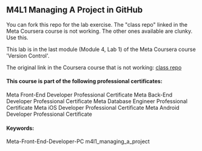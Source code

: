 ## M4L1 Managing A Project in GitHub
You can fork this repo for the lab exercise. The "class repo" linked in the Meta Coursera course is not working. The other ones available are clunky. Use this.

This lab is in the last module (Module 4, Lab 1) of the Meta Coursera course 'Version Control'.

The original link in the Coursera course that is not working: [class repo](https://github.com/Meta-Front-End-Developer-PC/m4l1_managing_a_project)

#### This course is part of the following professional certificates:
Meta Front-End Developer Professional Certificate
Meta Back-End Developer Professional Certificate
Meta Database Engineer Professional Certificate
Meta iOS Developer Professional Certificate
Meta Android Developer Professional Certificate

#### Keywords:
Meta-Front-End-Developer-PC
m4l1_managing_a_project
